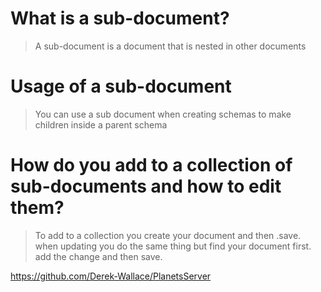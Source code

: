 # What is a sub-document?

> A sub-document is a document that is nested in other documents

# Usage of a sub-document

> You can use a sub document when creating schemas to make children inside a parent schema

# How do you add to a collection of sub-documents and how to edit them?

> To add to a collection you create your document and then .save. when updating you do the same thing but find your document first. add the change and then save.

https://github.com/Derek-Wallace/PlanetsServer